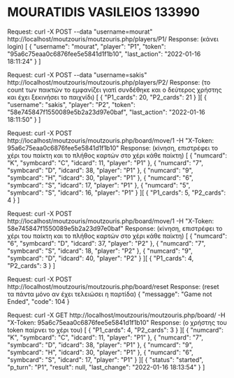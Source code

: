 # MOURATIDIS VASILEIOS 133990



Request:
curl -X POST --data "username=mourat" http://localhost/moutzouris/moutzouris.php/players/P1/
Response: (κάνει login)
[
    {
        "username": "mourat",
        "player": "P1",
        "token": "95a6c75eaa0c6876fee5e5841d1f1b10",
        "last_action": "2022-01-16 18:11:24"
    }
]

Request:
curl -X POST --data "username=sakis" http://localhost/moutzouris/moutzouris.php/players/P2/
Response: (το count των παικτών το εμφανίζει γιατί συνδέθηκε και ο δεύτερος χρήστης και έχει ξεκινήσει το παιχνίδι)
[
    {
        "P1_cards": 20,
        "P2_cards": 21
    }
][
    {
        "username": "sakis",
        "player": "P2",
        "token": "58e745847f1550089e5b2a23d97e0baf",
        "last_action": "2022-01-16 18:11:50"
    }
]


Request:
curl -X POST http://localhost/moutzouris/moutzouris.php/board/move/1 -H "X-Token: 95a6c75eaa0c6876fee5e5841d1f1b10"
Response: (κίνηση, επιστρέφει το χέρι του παίκτη και το πλήθος καρτών στο χέρι κάθε παίκτη)
[
    {
        "numcard": "K",
        "symbcard": "C",
        "idcard": 11,
        "player": "P1"
    },
    {
        "numcard": "7",
        "symbcard": "D",
        "idcard": 38,
        "player": "P1"
    },
    {
        "numcard": "9",
        "symbcard": "H",
        "idcard": 30,
        "player": "P1"
    },
    {
        "numcard": "6",
        "symbcard": "S",
        "idcard": 17,
        "player": "P1"
    },
    {
        "numcard": "5",
        "symbcard": "S",
        "idcard": 16,
        "player": "P1"
    }
][
    {
        "P1_cards": 5,
        "P2_cards": 4
    }
]


Request:
curl -X POST http://localhost/moutzouris/moutzouris.php/board/move/1 -H "X-Token: 58e745847f1550089e5b2a23d97e0baf"
Response: (κίνηση, επιστρέφει το χέρι του παίκτη και το πλήθος καρτών στο χέρι κάθε παίκτη)
[
    {
        "numcard": "6",
        "symbcard": "D",
        "idcard": 37,
        "player": "P2"
    },
    {
        "numcard": "7",
        "symbcard": "S",
        "idcard": 18,
        "player": "P2"
    },
    {
        "numcard": "9",
        "symbcard": "D",
        "idcard": 40,
        "player": "P2"
    }
][
    {
        "P1_cards": 4,
        "P2_cards": 3
    }
]

Request:
curl -X POST  http://localhost/moutzouris/moutzouris.php/board/reset
Response: (reset τα πάντα μόνο αν έχει τελειώσει η παρτίδα)
{
    "messagge": "Game not Ended",
    "code": 104
}

Request:
curl -X GET  http://localhost/moutzouris/moutzouris.php/board/ -H "X-Token: 95a6c75eaa0c6876fee5e5841d1f1b10"
Response: (ο χρήστης του token παίρνει το χέρι του) 
[
    {
        "P1_cards": 4,
        "P2_cards": 3
    }
][
    {
        "numcard": "K",
        "symbcard": "C",
        "idcard": 11,
        "player": "P1"
    },
    {
        "numcard": "7",
        "symbcard": "D",
        "idcard": 38,
        "player": "P1"
    },
    {
        "numcard": "9",
        "symbcard": "H",
        "idcard": 30,
        "player": "P1"
    },
    {
        "numcard": "6",
        "symbcard": "S",
        "idcard": 17,
        "player": "P1"
    }
][
    {
        "status": "started",
        "p_turn": "P1",
        "result": null,
        "last_change": "2022-01-16 18:13:54"
    }
]